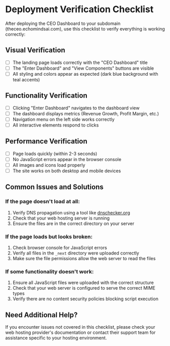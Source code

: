 # Deployment Verification Checklist

After deploying the CEO Dashboard to your subdomain (theceo.echomindsai.com), use this checklist to verify everything is working correctly:

## Visual Verification
- [ ] The landing page loads correctly with the "CEO Dashboard" title
- [ ] The "Enter Dashboard" and "View Components" buttons are visible
- [ ] All styling and colors appear as expected (dark blue background with teal accents)

## Functionality Verification
- [ ] Clicking "Enter Dashboard" navigates to the dashboard view
- [ ] The dashboard displays metrics (Revenue Growth, Profit Margin, etc.)
- [ ] Navigation menu on the left side works correctly
- [ ] All interactive elements respond to clicks

## Performance Verification
- [ ] Page loads quickly (within 2-3 seconds)
- [ ] No JavaScript errors appear in the browser console
- [ ] All images and icons load properly
- [ ] The site works on both desktop and mobile devices

## Common Issues and Solutions

### If the page doesn't load at all:
1. Verify DNS propagation using a tool like [dnschecker.org](https://dnschecker.org)
2. Check that your web hosting server is running
3. Ensure the files are in the correct directory on your server

### If the page loads but looks broken:
1. Check browser console for JavaScript errors
2. Verify all files in the `_next` directory were uploaded correctly
3. Make sure the file permissions allow the web server to read the files

### If some functionality doesn't work:
1. Ensure all JavaScript files were uploaded with the correct structure
2. Check that your web server is configured to serve the correct MIME types
3. Verify there are no content security policies blocking script execution

## Need Additional Help?
If you encounter issues not covered in this checklist, please check your web hosting provider's documentation or contact their support team for assistance specific to your hosting environment.
